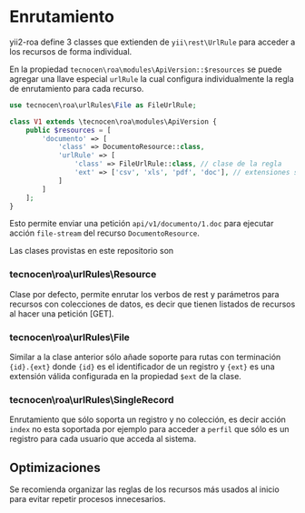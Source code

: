 Enrutamiento
=============

yii2-roa define 3 classes que extienden de `yii\rest\UrlRule` para acceder a los
recursos de forma individual.

En la propiedad `tecnocen\roa\modules\ApiVersion::$resources` se puede agregar
una llave especial `urlRule` la cual configura individualmente la regla de
enrutamiento para cada recurso.

```php
use tecnocen\roa\urlRules\File as FileUrlRule;

class V1 extends \tecnocen\roa\modules\ApiVersion {
    public $resources = [
        'documento' => [
            'class' => DocumentoResource::class,
            'urlRule' => [
                'class' => FileUrlRule::class, // clase de la regla
                'ext' => ['csv', 'xls', 'pdf', 'doc'], // extensiones soportadas
            ]
        ]
    ];
}
```

Esto permite enviar una petición `api/v1/documento/1.doc` para ejecutar acción
`file-stream` del recurso `DocumentoResource`.

Las clases provistas en este repositorio son

### tecnocen\roa\urlRules\Resource

Clase por defecto, permite enrutar los verbos de rest y parámetros para
recursos con colecciones de datos, es decir que tienen listados de recursos al
hacer una petición [GET].

### tecnocen\roa\urlRules\File

Similar a la clase anterior sólo añade soporte para rutas con terminación
`{id}.{ext}` donde `{id}` es el identificador de un registro y `{ext}` es una
extensión válida configurada en la propiedad `$ext` de la clase.

### tecnocen\roa\urlRules\SingleRecord

Enrutamiento que sólo soporta un registro y no colección, es decir acción
`index` no esta soportada por ejemplo para acceder a `perfil` que sólo es un
registro para cada usuario que acceda al sistema.


Optimizaciones
--------------

Se recomienda organizar las reglas de los recursos más usados al inicio para
evitar repetir procesos innecesarios.
